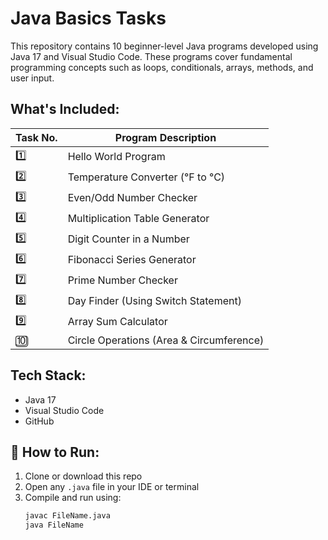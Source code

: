 # Java Basics Tasks 

This repository contains 10 beginner-level Java programs developed using Java 17 and Visual Studio Code. These programs cover fundamental programming concepts such as loops, conditionals, arrays, methods, and user input.

##  What's Included:

| Task No. | Program Description                      
|----------|---------------------
| 1️⃣       | Hello World Program                      
| 2️⃣       | Temperature Converter (°F to °C)         
| 3️⃣       | Even/Odd Number Checker                  
| 4️⃣       | Multiplication Table Generator           
| 5️⃣       | Digit Counter in a Number                
| 6️⃣       | Fibonacci Series Generator               
| 7️⃣       | Prime Number Checker                     
| 8️⃣       | Day Finder (Using Switch Statement)      
| 9️⃣       | Array Sum Calculator                     
| 🔟       | Circle Operations (Area & Circumference)  

##  Tech Stack:

- Java 17
- Visual Studio Code
- GitHub

## 📁 How to Run:

1. Clone or download this repo  
2. Open any `.java` file in your IDE or terminal  
3. Compile and run using:
   ```bash
   javac FileName.java
   java FileName
